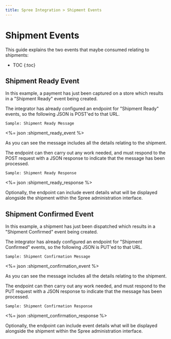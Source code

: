 ```yaml
---
title: Spree Integration > Shipment Events
---
```


# Shipment Events

This guide explains the two events that maybe consumed relating to shipments:

* TOC
{:toc}

## Shipment Ready Event

In this example, a payment has just been captured on a store which results in a "Shipment Ready" event being created.

The integrator has already configured an endpoint for "Shipment Ready" events, so the following JSON is POST'ed to that URL.

<pre class="headers"><code>Sample: Shipment Ready Message</code></pre>
<%= json :shipment_ready_event %>

As you can see the message includes all the details relating to the shipment.

The endpoint can then carry out any work needed, and must respond to the POST request with a JSON response to indicate that the message has been processed.

<pre class="headers"><code>Sample: Shipment Ready Response</code></pre>
<%= json :shipment_ready_response %>

Optionally, the endpoint can include event details what will be displayed alongside the shipment within the Spree administration interface.

## Shipment Confirmed Event

In this example, a shipment has just been dispatched which results in a "Shipment Confirmed" event being created.

The integrator has already configured an endpoint for "Shipment Confirmed" events, so the following JSON is PUT'ed to that URL.

<pre class="headers"><code>Sample: Shipment Confirmation Message</code></pre>
<%= json :shipment_confirmation_event %>

As you can see the message includes all the details relating to the shipment.

The endpoint can then carry out any work needed, and must respond to the PUT request with a JSON response to indicate that the message has been processed.

<pre class="headers"><code>Sample: Shipment Confirmation Response</code></pre>
<%= json :shipment_confirmation_response %>

Optionally, the endpoint can include event details what will be displayed alongside the shipment within the Spree administration interface.
